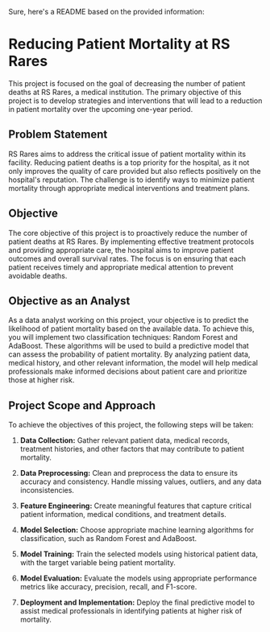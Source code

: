 Sure, here's a README based on the provided information:

# Reducing Patient Mortality at RS Rares

This project is focused on the goal of decreasing the number of patient deaths at RS Rares, a medical institution. The primary objective of this project is to develop strategies and interventions that will lead to a reduction in patient mortality over the upcoming one-year period.

## Problem Statement

RS Rares aims to address the critical issue of patient mortality within its facility. Reducing patient deaths is a top priority for the hospital, as it not only improves the quality of care provided but also reflects positively on the hospital's reputation. The challenge is to identify ways to minimize patient mortality through appropriate medical interventions and treatment plans.

## Objective

The core objective of this project is to proactively reduce the number of patient deaths at RS Rares. By implementing effective treatment protocols and providing appropriate care, the hospital aims to improve patient outcomes and overall survival rates. The focus is on ensuring that each patient receives timely and appropriate medical attention to prevent avoidable deaths.

## Objective as an Analyst

As a data analyst working on this project, your objective is to predict the likelihood of patient mortality based on the available data. To achieve this, you will implement two classification techniques: Random Forest and AdaBoost. These algorithms will be used to build a predictive model that can assess the probability of patient mortality. By analyzing patient data, medical history, and other relevant information, the model will help medical professionals make informed decisions about patient care and prioritize those at higher risk.

## Project Scope and Approach

To achieve the objectives of this project, the following steps will be taken:

1. **Data Collection:** Gather relevant patient data, medical records, treatment histories, and other factors that may contribute to patient mortality.

2. **Data Preprocessing:** Clean and preprocess the data to ensure its accuracy and consistency. Handle missing values, outliers, and any data inconsistencies.

3. **Feature Engineering:** Create meaningful features that capture critical patient information, medical conditions, and treatment details.

4. **Model Selection:** Choose appropriate machine learning algorithms for classification, such as Random Forest and AdaBoost.

5. **Model Training:** Train the selected models using historical patient data, with the target variable being patient mortality.

6. **Model Evaluation:** Evaluate the models using appropriate performance metrics like accuracy, precision, recall, and F1-score.

7. **Deployment and Implementation:** Deploy the final predictive model to assist medical professionals in identifying patients at higher risk of mortality.
